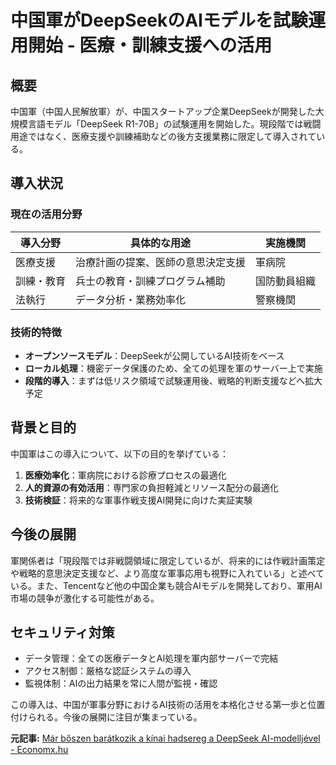 # 中国軍がDeepSeekのAIモデルを試験運用開始 - 医療・訓練支援への活用

## 概要

中国軍（中国人民解放軍）が、中国スタートアップ企業DeepSeekが開発した大規模言語モデル「DeepSeek R1-70B」の試験運用を開始した。現段階では戦闘用途ではなく、医療支援や訓練補助などの後方支援業務に限定して導入されている。

## 導入状況

### 現在の活用分野

| 導入分野 | 具体的な用途 | 実施機関 |
|---------|-------------|---------|
| 医療支援 | 治療計画の提案、医師の意思決定支援 | 軍病院 |
| 訓練・教育 | 兵士の教育・訓練プログラム補助 | 国防動員組織 |
| 法執行 | データ分析・業務効率化 | 警察機関 |

### 技術的特徴
- **オープンソースモデル**：DeepSeekが公開しているAI技術をベース
- **ローカル処理**：機密データ保護のため、全ての処理を軍のサーバー上で実施
- **段階的導入**：まずは低リスク領域で試験運用後、戦略的判断支援などへ拡大予定

## 背景と目的

中国軍はこの導入について、以下の目的を挙げている：
1. **医療効率化**：軍病院における診療プロセスの最適化
2. **人的資源の有効活用**：専門家の負担軽減とリソース配分の最適化
3. **技術検証**：将来的な軍事作戦支援AI開発に向けた実証実験

## 今後の展開

軍関係者は「現段階では非戦闘領域に限定しているが、将来的には作戦計画策定や戦略的意思決定支援など、より高度な軍事応用も視野に入れている」と述べている。また、Tencentなど他の中国企業も競合AIモデルを開発しており、軍用AI市場の競争が激化する可能性がある。

## セキュリティ対策

- データ管理：全ての医療データとAI処理を軍内部サーバーで完結
- アクセス制御：厳格な認証システムの導入
- 監視体制：AIの出力結果を常に人間が監視・確認

この導入は、中国が軍事分野におけるAI技術の活用を本格化させる第一歩と位置付けられる。今後の展開に注目が集まっている。

**元記事:** [Már bőszen barátkozik a kínai hadsereg a DeepSeek AI-modelljével - Economx.hu](https://www.economx.hu/tech/kinai-hadsereg-deepseek-ai-modell-kiserlet.806517.html)